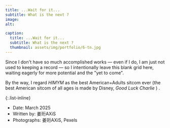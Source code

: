 ```yaml
---
title: ...Wait for it...
subtitle: What is the next ?
image:
alt: 

caption:
  title: ...Wait for it...
  subtitle: What is the next ?
  thumbnail: assets/img/portfolio/6-tn.jpg
---
```

Since I don't have so much accomplished works — even if I do, I am just not used to keeping a record — so I intentionally leave this blank grid here, waiting eagerly for more potential and the "yet to come".  

By the way, I regard *HIMYM* as the best American+Adults sitcom ever (the best American sitcom of all ages is made by Disney, *Good Luck Charlie* ) .  
  
  
{:.list-inline}
- Date: March 2025
- Written by: 姜珩AXiS 
- Photographs: 姜珩AXiS, Pexels

<br>
